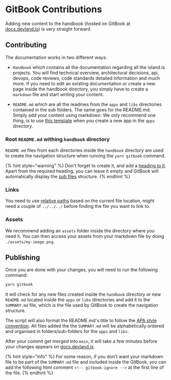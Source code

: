 # GitBook Contributions

Adding new content to the handbook (hosted on GitBook at [docs.devland.is](https://docs.devland.is)) is very straight forward.

## Contributing

The documentation works in two different ways:

- `Handbook` which contains all the documentation regarding all the island.is projects. You will find technical overview, architectural decisions, api, devops, code reviews, code standards detailed information and much more. If you need to edit an existing documentation or create a new page inside the handbook directory, you simply have to create a `markdown` file and start writing your content.

- `README.md` which are all the readmes from the `apps` and `libs` directories contained in the sub folders. The same goes for the README.md. Simply add your content using markdown. We only recommend one thing, is to use [this template](../misc/gitbook-template.md) when you create a new app in the `apps` directory.

### Root `README.md` withing `handbook` directory

`README.md` files from each directories inside the `handbook` directory are used to create the navigation structure when running the `yarn gitbook` command.

{% hint style="warning" %}
Don't forget to create it, and add a [heading to it](https://github.com/island-is/island.is/blob/main/handbook/technical-overview/auth/README.md). Apart from the required heading, you can leave it empty and GitBook will automatically display the [sub files](https://docs.devland.is/handbook/technical-overview/auth) structure.
{% endhint %}

### Links

You need to use [relative paths](https://raw.githubusercontent.com/island-is/island.is/main/handbook/technical-overview/code-standards.md) based on the current file location, might need a couple of `../../../` before finding the file you want to link to.

### Assets

We recommend adding an `assets` folder inside the directory where you need it. You can then access your assets from your markdown file by doing `./assets/my-image.png`.

## Publishing

Once you are done with your changes, you will need to run the following command:

```bash
yarn gitbook
```

It will check for any new files created inside the `handbook` directory or new `README.md` located inside the `apps` or `libs` directories and add it to the `SUMMARY.md` file, which is the file used by GitBook to create the navigation structure.

The script will also format the README.md's title to follow the [APA style convention](https://en.wikipedia.org/wiki/APA_style). All files added the the `SUMMARY.md` will be alphabetically ordered and organised in folders/sub-folders for the `apps` and `libs`.

After your commit get merged into `main`, it will take a few minutes before your changes appears on [docs.devland.is](https://docs.devland.is).

{% hint style="info" %}
For some reason, if you don't want your markdown file to be part of the `SUMMARY.md` file and included inside the GitBook, you can add the following html comment `<!-- gitbook-ignore -->` at the first line of the file.
{% endhint %}
